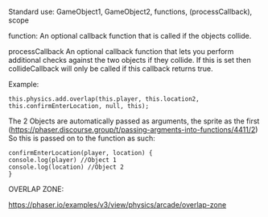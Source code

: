 Standard use:
GameObject1, GameObject2, functions, (processCallback), scope

function:
An optional callback function that is called if the objects collide.

processCallback
An optional callback function that lets you perform additional checks against the two objects if they collide. If this is set then collideCallback will only be called if this callback returns true.

Example:

```
this.physics.add.overlap(this.player, this.location2, this.confirmEnterLocation, null, this);
```

The 2 Objects are automatically passed as arguments, the sprite as the first (https://phaser.discourse.group/t/passing-argments-into-functions/4411/2)
So this is passed on to the function as such:

```
confirmEnterLocation(player, location) {
console.log(player) //Object 1
console.log(location) //Object 2
}
```

OVERLAP ZONE:

https://phaser.io/examples/v3/view/physics/arcade/overlap-zone
